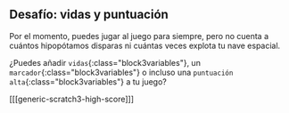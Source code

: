 ## Desafío: vidas y puntuación

Por el momento, puedes jugar al juego para siempre, pero no cuenta a cuántos hipopótamos disparas ni cuántas veces explota tu nave espacial.

¿Puedes añadir `vidas`{:class="block3variables"}, un `marcador`{:class="block3variables"} o incluso una `puntuación alta`{:class="block3variables"} a tu juego?

[[[generic-scratch3-high-score]]]